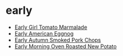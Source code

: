 # early

 * [Early Girl Tomato Marmalade](../index/e/early-girl-tomato-marmalade-361569.json)
 * [Early American Eggnog](../index/e/early-american-eggnog.json)
 * [Early Autumn Smoked Pork Chops](../index/e/early-autumn-smoked-pork-chops.json)
 * [Early Morning Oven Roasted New Potato](../index/e/early-morning-oven-roasted-new-potato.json)
